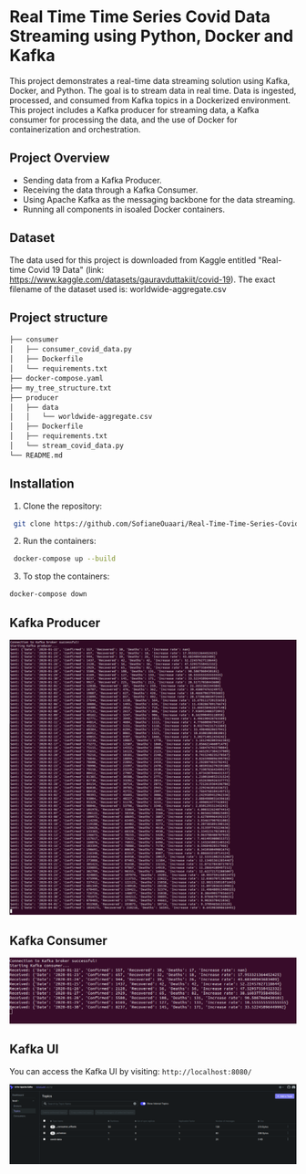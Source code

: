 # Real Time Time Series Covid Data Streaming using Python, Docker and Kafka
This project demonstrates a real-time data streaming solution using Kafka, Docker, and Python. The goal is to stream data in real time. Data is ingested, processed, and consumed from Kafka topics in a Dockerized environment. This project includes a Kafka producer for streaming data, a Kafka consumer for processing the data, and the use of Docker for containerization and orchestration.


## Project Overview 
- Sending data from a Kafka Producer. 
- Receiving the data through a Kafka Consumer. 
- Using Apache Kafka as the messaging backbone for the data streaming. 
- Running all components in isoaled Docker containers. 


## Dataset
The data used for this project is downloaded from Kaggle entitled "Real-time Covid 19 Data" (link: https://www.kaggle.com/datasets/gauravduttakiit/covid-19). The exact filename of the dataset used is: worldwide-aggregate.csv

## Project structure 
```bash
├── consumer
│   ├── consumer_covid_data.py
│   ├── Dockerfile
│   └── requirements.txt
├── docker-compose.yaml
├── my_tree_structure.txt
├── producer
│   ├── data
│   │   └── worldwide-aggregate.csv
│   ├── Dockerfile
│   ├── requirements.txt
│   └── stream_covid_data.py
└── README.md
```
## Installation
1. Clone the repository:
```bash
 git clone https://github.com/SofianeOuaari/Real-Time-Time-Series-Covid-Data-Streaming-using-Python-Docker-and-Kafka.git
```

2. Run the containers: 
```bash
 docker-compose up --build
```
3. To stop the containers: 
```bash
docker-compose down
```

## Kafka Producer 

![alt text](attachments/kafka_producer.png)

## Kafka Consumer 
![alt text](attachments/kafka_consumer.png)

## Kafka UI 


You can access the Kafka UI by visiting: ``` http://localhost:8080/ ```

![alt text](attachments/kafka_ui.png)
